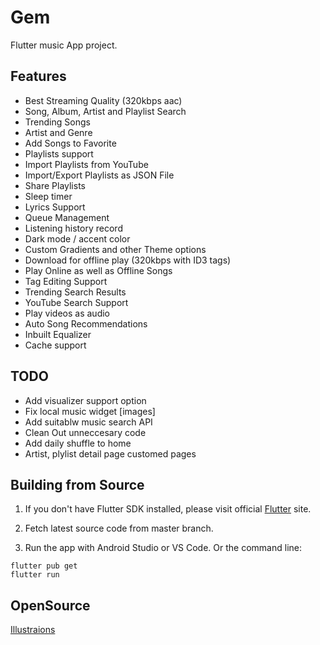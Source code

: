 
# Gem

Flutter music App project.

## Features

- Best Streaming Quality (320kbps aac)
- Song, Album, Artist and Playlist Search
- Trending Songs
- Artist and Genre
- Add Songs to Favorite
- Playlists support
- Import Playlists from YouTube
- Import/Export Playlists as JSON File
- Share Playlists
- Sleep timer
- Lyrics Support
- Queue Management
- Listening history record
- Dark mode / accent color
- Custom Gradients and other Theme options
- Download for offline play (320kbps with ID3 tags)
- Play Online as well as Offline Songs
- Tag Editing Support
- Trending Search Results
- YouTube Search Support
- Play videos as audio
- Auto Song Recommendations
- Inbuilt Equalizer
- Cache support

## TODO

- Add visualizer support option
- Fix local music widget [images]
- Add suitablw music search API
- Clean Out unneccesary code
- Add daily shuffle to home
- Artist, plylist detail page customed pages

## Building from Source

1. If you don't have Flutter SDK installed, please visit official [Flutter](https://flutter.dev/) site.
2. Fetch latest source code from master branch.

3. Run the app with Android Studio or VS Code. Or the command line:

```
flutter pub get
flutter run
```

## OpenSource

[Illustraions](https://algolia.com)

